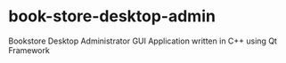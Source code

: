 # book-store-desktop-admin
Bookstore Desktop Administrator GUI Application written in C++ using Qt Framework
